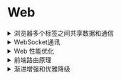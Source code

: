 # Web

<details>
<summary>浏览器多个标签之间共享数据和通信</summary>

- localstorge

```
localstorage是浏览器多个标签共用的存储空间，所以可以用来实现多标签之间的通信
```

类比： *`sessionStorage` 是会话级的存储空间，每个标签页都是单独的*，**不能用于共享数据**

- cookie

```
由于 Cookies 是在同域可读的，所以在页面 B 改变 Cookies 的值，页面 A 自然是可以拿到的
```

- SharedWorker

```
普通的 webworker 直接使用new Worker()即可创建，这种webworker是当前页面专有的

然后还有种共享worker(SharedWorker)，这种是可以多个标签页、iframe共同使用的，SharedWorker可以被多个window共同使用，但必须保证这些标签页都是同源的(相同的协议，主机和端口号)
```

#### 参考

- [简书](https://www.jianshu.com/p/5f0e6d8fd36a)

</details>

<details>
<summary>WebSocket通讯</summary>

```
WebSocket是HTML5新增的协议，它的目的是在服务器和浏览器之间建立一个不受限的双向通信的通道，如: 服务器可以在任意时刻发送消息给浏览器  
```

#### 特点

- 建立在 TCP 协议之上，服务器端的实现比较容易。
- 与 HTTP 协议有着良好的兼容性。默认端口也是80和443，并且握手阶段采用 HTTP 协议，因此握手时不容易屏蔽，能通过各种 HTTP 代理服务器。
- 数据格式比较轻量，性能开销小，通信高效。
- 可以发送文本，也可以发送二进制数据。
- 没有同源限制，客户端可以与任意服务器通信。
- 协议标识符是ws（如果加密，则为wss），服务器网址就是 URL。

其他实现方式：  

1. 轮询  
2. [Comet](https://www.cnblogs.com/imstudy/p/5696033.html)
    > 基于HTTP长连接的Web端实时通信技术，Comet本质上也是轮询，但是在没有消息的情况下，服务器先拖一段时间，等到有消息了再回复,这个机制暂时地解决了实时性问题，但是它带来了新的问题：以多线程模式运行的服务器会让大部分线程大部分时间都处于挂起状态，极大地浪费服务器资源。另外，一个HTTP连接在长时间没有数据传输的情况下，链路上的任何一个网关都可能关闭这个连接，而网关是我们不可控的，这就要求Comet连接必须定期发一些ping数据表示连接“正常工作”


#### 参考

- [简书](https://www.jianshu.com/p/5f0e6d8fd36a)
- [Comet技术详解：基于HTTP长连接的Web端实时通信技术](https://www.cnblogs.com/imstudy/p/5696033.html)

</details>

<details>
<summary>Web 性能优化</summary>

#### 网页优化

- 减少http请求次数
    1) 捆绑文件： 将多个文件打包成一个文件
    2) Css 雪碧图：多个图片拼接成一个图片，通过定位显示
    3) 内联图片：base64内联在网页或JS中
- 减少DNS查询次数
    > DNS查询也消耗响应时间，如果我们的网页内容来自各个不同的domain (比如嵌入了开放广告，引用了外部图片或脚本)，那么客户端首次解析这些domain也需要消耗一定的时间。DNS查询结果缓存在本地系统和浏览器中一段时间，所以DNS查询一般是对首次访问响应速度有所影响
- 避免页面跳转：由于页面跳转是 `再次` 发起请求，从而获取数据，因此页面跳转也是会影响加载速度
- 数据缓存：通用数据缓存
- 延迟加载
- 提前加载
- 减少DOM元素数量
    > 元素过多对网页的加载和脚本的执行都是沉重的负担
- 根据域名划分内容
    > 浏览器一般对同一个域的下载连接数有所限制，按照域名划分下载内容可以浏览器增大并行下载连接，但是注意控制域名使用在2-4个之间，不然dns查询也是个问题
- 减少iframe数量
    > 即使iframe内容为空也消耗加载时间,会阻止页面加载

#### 服务端优化

- 使用CDN
- 添加Expires 或Cache-Control报文头
    1) 静态内容添加Expires，将静态内容设为永不过期
    2) 动态内容应用合适的Cache-Control，让浏览器根据条件来发送请求
- Gzip压缩传输文件
- 配置ETags：未更改缓存
- Get请求
    > POST的时候分成两步，先发header，然后发送数据。而GET却可以用一个TCP报文完成请求。另外GET从语义上来讲是去服务器取数据，而POST则是向服务器发送数据，所以我们使请求数据的时候尽量通过GET来完成

#### Cookie

- 减少Cookie大小

#### CSS

- 将样式表置顶
    > 经样式表(css)放在网页的HEAD中会让网页显得加载速度更快，因为这样做可以使浏览器逐步加载已将下载的网页内容。这对内容比较多的网页尤其重要，用户不用一直等待在一个白屏上，而是可以先看已经下载的内容。

    > 如果将样式表放在底部，浏览器会拒绝渲染已经下载的网页，因为大多数浏览器在实现时都努力避免重绘
- 用<link>代替@import
- 避免使用Filters滤镜
    > 滤镜的使用会导致图片在下载的时候阻塞网页绘制，另外使用这种滤镜会导致内存使用量的问题

#### Javascript

- 将脚本置底
- 使用外部Javascirpt和CSS文件
- 精简Javascript和CSS
- 减少DOM访问
- 使用智能事件处理
    > 参考 JavaScript 事件委托

#### 图片

- 不要在HTML中缩放图片
    > 如果你需要小图片，就直接使用小图片
- 使用小且可缓存的favicon.ico
    > 网站图标文件favicon.ico，不管你服务器有还是没有，浏览器都会去尝试请求这个图标 (1) 确保文件存在； (2) 文件尽量小，最好小于1k; (3) 设置一个长的过期时间

#### 参考

- [毫秒必争，前端网页性能最佳实践](http://www.cnblogs.com/developersupport/p/webpage-performance-best-practices.html)

</details>

<details>
<summary>前端路由原理</summary>

- 什么是路由

> 路由是根据不同的 url 地址展示不同的内容或页面； 
　　 
- 什么是前端路由
　　
> 前端路由就是把不同路由对应不同的内容或页面的任务交给前端来做（传统的项目是服务端根据 url 的不同，返回不同的页面实现的）；

- 什么是后端路由

> 通过用户请求的url导航到具体的html页面；每跳转到不同的url，都重新访问服务端，然后服务端返回页面，页面也可以是服务端获取数据，然后和模板组合，返回HTML，也可以是直接返回模板HTML，然后由前端js再去请求数据，使用前端模板和数据进行组合，生成想要的HTML。

- 前后端路由优缺点对比

    优点：
    1) 从性能和用户体验的层面来比较，后端路由每次访问一个新页面的时候都要向服务器发送请求，然后服务器再响应请求，这个过程肯定会有延迟。而前端路由在访问一个新页面的时候仅仅是变换了一下路径而已，没有了网络延迟，对于用户体验来说会有相当大的提升。 
    2) 在某些场合中，用ajax请求，可以让页面无刷新，页面变了但url没有变化，用户就不能复制到想要的地址，用前端路由做单页面网页就很好的解决了这个问题。 

    缺点： 
    1) 使用浏览器的前进，后退键的时候会重新发送请求，没有合理地利用缓存。

- 前端路由的两种实现原理

    1) History API 
    > 利用H5两个新增的API history.pushState 和 history.replaceState； 
缺点:不支持IE9及以下,无法做IE9的适配，所以基础智能平台未使用这种实现模式,推荐使用hash。 

    2) hash
    > 根据监听哈希变化触发的事件 —— hashchange 事件；
 
#### 参考

- [前端路由的原理](https://blog.csdn.net/wangxinxin1992816/article/details/79305564)
- [前端路由的两种实现原理](https://segmentfault.com/a/1190000007238999)

</details>

<details>
<summary>渐进增强和优雅降级</summary>

- 渐进增强 ：针对低版本浏览器进行构建页面，保证最基本的功能，然后再针对高级浏览器进行效果、交互等改进和追加功能达到更好的用户体验。
- 优雅降级 ：一开始就构建完整的功能，然后再针对低版本浏览器进行兼容

#### 参考

- [渐进增强和优雅降级](https://github.com/HerbertKarajan/Fe-Interview-questions/tree/master/21-Front-end-Interview-questions)

</details>